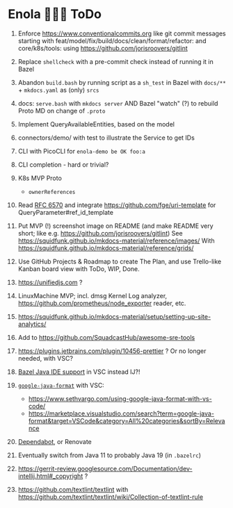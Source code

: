 <!--
    SPDX-License-Identifier: Apache-2.0

    Copyright 2023 The Enola <https://enola.dev> Authors

    Licensed under the Apache License, Version 2.0 (the "License");
    you may not use this file except in compliance with the License.
    You may obtain a copy of the License at

        https://www.apache.org/licenses/LICENSE-2.0

    Unless required by applicable law or agreed to in writing, software
    distributed under the License is distributed on an "AS IS" BASIS,
    WITHOUT WARRANTIES OR CONDITIONS OF ANY KIND, either express or implied.
    See the License for the specific language governing permissions and
    limitations under the License.
-->

# Enola 🕵🏾‍♀️ ToDo

1. Enforce https://www.conventionalcommits.org like git commit messages
   starting with feat/model/fix/build/docs/clean/format/refactor: and core/k8s/tools:
   using https://github.com/jorisroovers/gitlint

1. Replace `shellcheck` with a pre-commit check instead of running it in Bazel
1. Abandon `build.bash` by running script as a `sh_test` in Bazel with `docs/**` + `mkdocs.yaml` as (only) `srcs`
1. docs: `serve.bash` with `mkdocs server` AND Bazel "watch" (?) to rebuild Proto MD on change of `.proto`

1. Implement QueryAvailableEntities, based on the model
1. connectors/demo/ with test to illustrate the Service to get IDs
1. CLI with PicoCLI for `enola-demo be OK foo:a`
1. CLI completion - hard or trivial?

1. K8s MVP Proto

    - `ownerReferences`

1. Read [RFC 6570](https://www.rfc-editor.org/rfc/rfc6570) and integrate https://github.com/fge/uri-template for QueryParameter#ref_id_template

1. Put MVP (!) screenshot image on README (and make README very short; like e.g. https://github.com/jorisroovers/gitlint)
   See https://squidfunk.github.io/mkdocs-material/reference/images/
   With https://squidfunk.github.io/mkdocs-material/reference/grids/

1. Use GitHub Projects & Roadmap to create The Plan, and use Trello-like Kanban board view with ToDo, WIP, Done.

1. https://unifiedjs.com ?

1. LinuxMachine MVP; incl. dmsg Kernel Log analyzer, https://github.com/prometheus/node_exporter reader, etc.

1. https://squidfunk.github.io/mkdocs-material/setup/setting-up-site-analytics/

1. Add to https://github.com/SquadcastHub/awesome-sre-tools

1. https://plugins.jetbrains.com/plugin/10456-prettier ? Or no longer needed, with VSC?
1. [Bazel Java IDE support](https://github.com/vorburger/LearningBazel/blob/develop/ToDo.md) in VSC instead IJ?!
1. [`google-java-format`](https://github.com/google/google-java-format) with VSC:

    - https://www.sethvargo.com/using-google-java-format-with-vs-code/
    - https://marketplace.visualstudio.com/search?term=google-java-format&target=VSCode&category=All%20categories&sortBy=Relevance

1. [Dependabot](https://github.com/dependabot/dependabot-core/issues/2196), or Renovate

1. Eventually switch from Java 11 to probably Java 19 (in `.bazelrc`)

1. https://gerrit-review.googlesource.com/Documentation/dev-intellij.html#_copyright ?

1. https://github.com/textlint/textlint with https://github.com/textlint/textlint/wiki/Collection-of-textlint-rule
